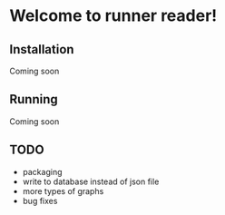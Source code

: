 Welcome to runner reader!
=========================

Installation
------------
Coming soon


Running
-------
Coming soon


TODO
----
* packaging
* write to database instead of json file
* more types of graphs
* bug fixes
